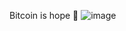Bitcoin is hope 🧡
![image](https://user-images.githubusercontent.com/110417190/214428656-04887112-8f13-449e-b765-f3a1b9a4234e.png)
